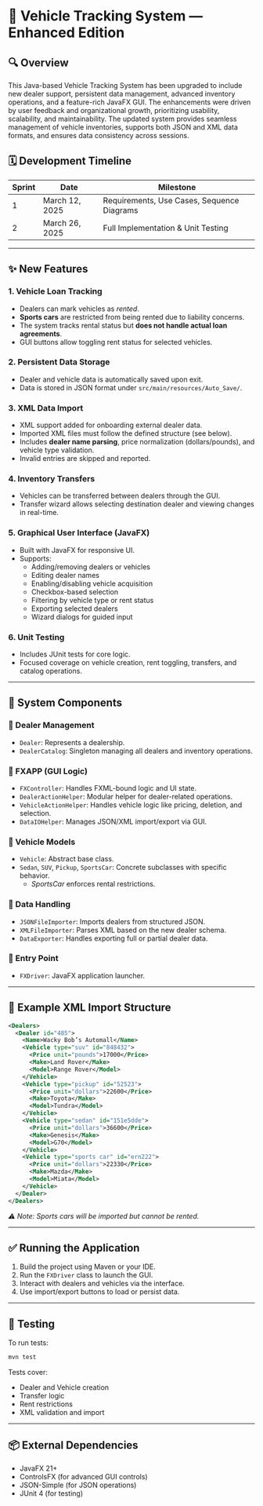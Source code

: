# 🚗 Vehicle Tracking System — Enhanced Edition

## 🔍 Overview

This Java-based Vehicle Tracking System has been upgraded to include new dealer support, persistent data management, advanced inventory operations, and a feature-rich JavaFX GUI. The enhancements were driven by user feedback and organizational growth, prioritizing usability, scalability, and maintainability. The updated system provides seamless management of vehicle inventories, supports both JSON and XML data formats, and ensures data consistency across sessions.

## 🗓 Development Timeline

| Sprint | Date         | Milestone                                     |
|--------|--------------|-----------------------------------------------|
| 1      | March 12, 2025 | Requirements, Use Cases, Sequence Diagrams   |
| 2      | March 26, 2025 | Full Implementation & Unit Testing           |

---

## ✨ New Features

### 1. **Vehicle Loan Tracking**
- Dealers can mark vehicles as *rented*.
- **Sports cars** are restricted from being rented due to liability concerns.
- The system tracks rental status but **does not handle actual loan agreements**.
- GUI buttons allow toggling rent status for selected vehicles.
  
### 2. **Persistent Data Storage**
- Dealer and vehicle data is automatically saved upon exit.
- Data is stored in JSON format under `src/main/resources/Auto_Save/`.

### 3. **XML Data Import**
- XML support added for onboarding external dealer data.
- Imported XML files must follow the defined structure (see below).
- Includes **dealer name parsing**, price normalization (dollars/pounds), and vehicle type validation.
- Invalid entries are skipped and reported.

### 4. **Inventory Transfers**
- Vehicles can be transferred between dealers through the GUI.
- Transfer wizard allows selecting destination dealer and viewing changes in real-time.

### 5. **Graphical User Interface (JavaFX)**
- Built with JavaFX for responsive UI.
- Supports:
  - Adding/removing dealers or vehicles
  - Editing dealer names
  - Enabling/disabling vehicle acquisition
  - Checkbox-based selection
  - Filtering by vehicle type or rent status
  - Exporting selected dealers
  - Wizard dialogs for guided input

### 6. **Unit Testing**
- Includes JUnit tests for core logic.
- Focused coverage on vehicle creation, rent toggling, transfers, and catalog operations.

---

## 🧱 System Components

### 🔹 Dealer Management
- `Dealer`: Represents a dealership.
- `DealerCatalog`: Singleton managing all dealers and inventory operations.

### 🔹 FXAPP (GUI Logic)
- `FXController`: Handles FXML-bound logic and UI state.
- `DealerActionHelper`: Modular helper for dealer-related operations.
- `VehicleActionHelper`: Handles vehicle logic like pricing, deletion, and selection.
- `DataIOHelper`: Manages JSON/XML import/export via GUI.

### 🔹 Vehicle Models
- `Vehicle`: Abstract base class.
- `Sedan`, `SUV`, `Pickup`, `SportsCar`: Concrete subclasses with specific behavior.
  - *SportsCar* enforces rental restrictions.

### 🔹 Data Handling
- `JSONFileImporter`: Imports dealers from structured JSON.
- `XMLFileImporter`: Parses XML based on the new dealer schema.
- `DataExporter`: Handles exporting full or partial dealer data.

### 🔹 Entry Point
- `FXDriver`: JavaFX application launcher.

---

## 📁 Example XML Import Structure

```xml
<Dealers>
  <Dealer id="485">
    <Name>Wacky Bob’s Automall</Name>
    <Vehicle type="suv" id="848432">
      <Price unit="pounds">17000</Price>
      <Make>Land Rover</Make>
      <Model>Range Rover</Model>
    </Vehicle>
    <Vehicle type="pickup" id="52523">
      <Price unit="dollars">22600</Price>
      <Make>Toyota</Make>
      <Model>Tundra</Model>
    </Vehicle>
    <Vehicle type="sedan" id="151e5dde">
      <Price unit="dollars">36600</Price>
      <Make>Genesis</Make>
      <Model>G70</Model>
    </Vehicle>
    <Vehicle type="sports car" id="ern222">
      <Price unit="dollars">22330</Price>
      <Make>Mazda</Make>
      <Model>Miata</Model>
    </Vehicle>
  </Dealer>
</Dealers>
```

*⚠️ Note: Sports cars will be imported but cannot be rented.*

---

## ✅ Running the Application

1. Build the project using Maven or your IDE.
2. Run the `FXDriver` class to launch the GUI.
3. Interact with dealers and vehicles via the interface.
4. Use import/export buttons to load or persist data.

---

## 🧪 Testing

To run tests:

```bash
mvn test
```

Tests cover:
- Dealer and Vehicle creation
- Transfer logic
- Rent restrictions
- XML validation and import

---

## 📦 External Dependencies

- JavaFX 21+
- ControlsFX (for advanced GUI controls)
- JSON-Simple (for JSON operations)
- JUnit 4 (for testing)

